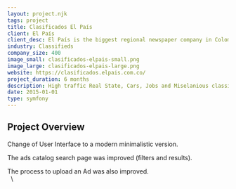 ```yaml
---
layout: project.njk
tags: project
title: Clasificados El País
client: El País
client_desc: El País is the biggest regional newspaper company in Colombia.
industry: Classifieds
company_size: 400
image_small: clasificados-elpais-small.png
image_large: clasificados-elpais-large.png
website: https://clasificados.elpais.com.co/
project_duration: 6 months
description: High traffic Real State, Cars, Jobs and Miselanious classified ads web app.
date: 2015-01-01
type: symfony
---
```


## Project Overview
Change of User Interface to a modern minimalistic version. 

The ads catalog search page was improved (filters and results).

The process to upload an Ad was also improved.
\
&nbsp;
\